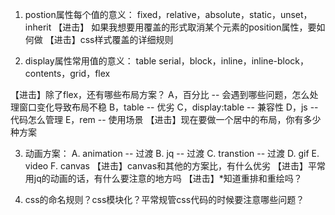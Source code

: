 1. postion属性每个值的意义：
fixed，relative，absolute，static，unset，inherit
【进击】 如果我想要用覆盖的形式取消某个元素的position属性，要如何做
【进击】css样式覆盖的详细规则

2. display属性常用值的意义：
table serial，block，inline，inline-block，contents，grid，flex

【进击】除了flex，还有哪些布局方案？
	A，百分比 -- 会遇到哪些问题，怎么处理窗口变化导致布局不稳
	B，table -- 优劣
	C，display:table -- 兼容性
	D，js -- 代码怎么管理
	E，rem -- 使用场景
【进击】现在要做一个居中的布局，你有多少种方案

3. 动画方案：
	A. animation -- 过渡
	B. jq -- 过渡
	C. transtion -- 过渡
	D. gif
	E. video
	F. canvas
	【进击】canvas和其他的方案比，有什么优劣
	【进击】平常用jq的动画的话，有什么要注意的地方吗
	【进击】*知道重排和重绘吗？

4. css的命名规则？css模块化？平常规管css代码的时候要注意哪些问题？

